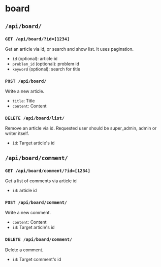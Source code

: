 # board

## `/api/board/`

### `GET /api/board/?id=[1234]`

Get an article via id, or search and show list.
It uses pagination.

- `id` (optional): article id
- `problem_id` (optional): problem id
- `keyword` (optional): search for title

### `POST /api/board/`

Write a new article.

- `title`: Title
- `content`: Content

### `DELETE /api/board/list/`

Remove an article via id.
Requested user should be super_admin, admin or writer itself.

- `id`: Target article's id

## `/api/board/comment/`

### `GET /api/board/comment/?id=[1234]`

Get a list of comments via article id

- `id`: article id

### `POST /api/board/comment/`

Write a new comment.

- `content`: Content
- `id`: Target article's id

### `DELETE /api/board/comment/`

Delete a comment.

- `id`: Target comment's id
